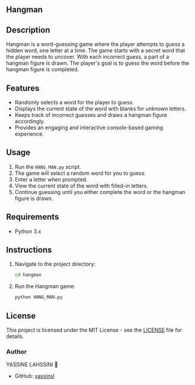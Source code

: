 ## Hangman

## Description

Hangman is a word-guessing game where the player attempts to guess a hidden word, one letter at a time. The game starts with a secret word that the player needs to uncover. With each incorrect guess, a part of a hangman figure is drawn. The player's goal is to guess the word before the hangman figure is completed.
## Features

- Randomly selects a word for the player to guess.
- Displays the current state of the word with blanks for unknown letters.
- Keeps track of incorrect guesses and draws a hangman figure accordingly.
- Provides an engaging and interactive console-based gaming experience.

## Usage

1. Run the `HANG_MAN.py` script.
2. The game will select a random word for you to guess.
3. Enter a letter when prompted.
4. View the current state of the word with filled-in letters.
5. Continue guessing until you either complete the word or the hangman figure is drawn.

## Requirements

- Python 3.x

## Instructions

1. Navigate to the project directory:

    ```bash
    cd hangman
    ```

2. Run the Hangman game:

    ```bash
    python HANG_MAN.py
    ```

## License

This project is licensed under the MIT License - see the [LICENSE](LICENSE) file for details.

### Author

YASSINE LAHSSINI 👻
- GitHub: [yassinsl](https://github.com/yassinsl)